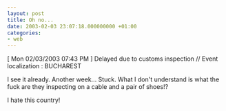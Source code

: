 ```yaml
---
layout: post
title: Oh no...
date: 2003-02-03 23:07:18.000000000 +01:00
categories:
- web
---
```

[ Mon 02/03/2003 07:43 PM ] Delayed due to customs inspection // Event localization : BUCHAREST

I see it already. Another week... Stuck. What I don't understand is what the fuck are they inspecting on a cable and a pair of shoes!?

I hate this country!
